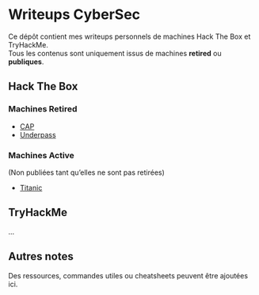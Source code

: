 # Writeups CyberSec

Ce dépôt contient mes writeups personnels de machines Hack The Box et TryHackMe.  
Tous les contenus sont uniquement issus de machines **retired** ou **publiques**.

## Hack The Box

### Machines Retired
- [CAP](HTB/retired/CAP/README.md)
- [Underpass](HTB/retired/Underpass/README.md)


### Machines Active
(Non publiées tant qu’elles ne sont pas retirées)
- [Titanic](HTB/active/Titanic/README.md)

## TryHackMe
...

## Autres notes
Des ressources, commandes utiles ou cheatsheets peuvent être ajoutées ici.
